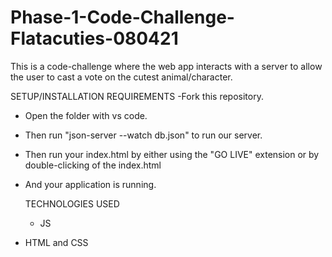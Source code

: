 # Phase-1-Code-Challenge-Flatacuties-080421
This is a code-challenge where the web app interacts with a server to allow the user to cast a vote on the cutest animal/character.

SETUP/INSTALLATION REQUIREMENTS
-Fork this repository.
- Open the folder with vs code.
- Then run "json-server --watch db.json" to run our server.
- Then run your index.html by either using the "GO LIVE" extension or by double-clicking of the 
 index.html
- And your application is running.

    TECHNOLOGIES USED
  - JS
- HTML and CSS

  
